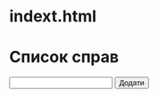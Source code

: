 # indext.html
<!DOCTYPE html>
<html>
<head>
    <title>JavaScript</title>
</head>
<body>
    <h1>Список справ</h1>
    <input Id="Deal">
    <button onclick="add_to_list()">Додати</button>
    <ul id="list"></ul>
</body>
<script>
    function add_to_list(){
        text = document.getElementById("Deal").value 
        document.getElementById("list").innerHTML+="<li>"+text+"</li>"}
</script>
</html>
